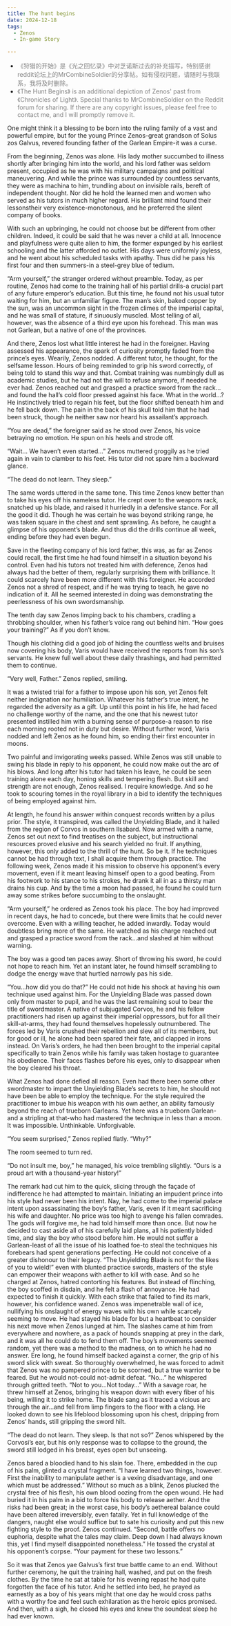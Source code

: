 ```yaml
---
title: The hunt begins
date: 2024-12-18
tags:
  - Zenos
  - In-game Story

---
```


* <span style="color: grey;">《狩猎的开始》是《光之回忆录》中对芝诺斯过去的补充描写，特别感谢reddit论坛上的MrCombineSoldier的分享帖。如有侵权问题，请随时与我联系，我将及时删除。</span>
* <span style="color: grey;">《The Hunt Begins》 is an additional depiction of Zenos' past from 《Chronicles of Light》. Special thanks to MrCombineSoldier on the Reddit forum for sharing. If there are any copyright issues, please feel free to contact me, and I will promptly remove it.</span>

One might think it a blessing to be born into the ruling family of a vast and powerful empire, but for the young Prince Zenos-great grandson of Solus zos Galvus, revered founding father of the Garlean Empire-it was a curse.


From the beginning, Zenos was alone. His lady mother succumbed to illness shortly after bringing him into the world, and his lord father was seldom present, occupied as he was with his military campaigns and political maneuvering. And while the prince was surrounded by countless servants, they were as machina to him, trundling about on invisible rails, bereft of independent thought. Nor did he hold the learned men and women who served as his tutors in much higher regard. His brilliant mind found their lessonstheir very existence-monotonous, and he preferred the silent company of books.


With such an upbringing, he could not choose but be different from other children. Indeed, it could be said that he was never a child at all. Innocence and playfulness were quite alien to him, the former expunged by his earliest schooling and the latter afforded no outlet. His days were uniformly joyless, and he went about his scheduled tasks with apathy. Thus did he pass his first four and then summers-in a steel-grey blue of tedium.


“Arm yourself,” the stranger ordered without preamble. Today, as per routine, Zenos had come to the training hall of his partial drills-a crucial part of any future emperor’s education. But this time, he found not his usual tutor waiting for him, but an unfamiliar figure. The man’s skin, baked copper by the sun, was an uncommon sight in the frozen climes of the imperial capital, and he was small of stature, if sinuously muscled. Most telling of all, however, was the absence of a third eye upon his forehead. This man was not Garlean, but a native of one of the provinces.


And there, Zenos lost what little interest he had in the foreigner. Having assessed his appearance, the spark of curiosity promptly faded from the prince’s eyes. Wearily, Zenos nodded. A different tutor, he thought, for the selfsame lesson. Hours of being reminded to grip his sword correctly, of being told to stand this way and that. Combat training was numbingly dull as academic studies, but he had not the will to refuse anymore, if needed he ever had. Zenos reached out and grasped a practice sword from the rack…and found the hall’s cold floor pressed against his face. What in the world…? He instinctively tried to regain his feet, but the floor shifted beneath him and he fell back down. The pain in the back of his skull told him that he had been struck, though he neither saw nor heard his assailant’s approach.


“You are dead,” the foreigner said as he stood over Zenos, his voice betraying no emotion. He spun on his heels and strode off.


“Wait… We haven’t even started…” Zenos muttered groggily as he tried again in vain to clamber to his feet. His tutor did not spare him a backward glance.


“The dead do not learn. They sleep.”


The same words uttered in the same tone. This time Zenos knew better than to take his eyes off his nameless tutor. He crept over to the weapons rack, snatched up his blade, and raised it hurriedly in a defensive stance. For all the good it did. Though he was certain he was beyond striking range, he was taken square in the chest and sent sprawling. As before, he caught a glimpse of his opponent’s blade. And thus did the drills continue all week, ending before they had even begun.


Save in the fleeting company of his lord father, this was, as far as Zenos could recall, the first time he had found himself in a situation beyond his control. Even had his tutors not treated him with deference, Zenos had always had the better of them, regularly surprising them with brilliance. It could scarcely have been more different with this foreigner. He accorded Zenos not a shred of respect, and if he was trying to teach, he gave no indication of it. All he seemed interested in doing was demonstrating the peerlessness of his own swordsmanship.


The tenth day saw Zenos limping back to his chambers, cradling a throbbing shoulder, when his father’s voice rang out behind him. “How goes your training?” As if you don’t know.


Though his clothing did a good job of hiding the countless welts and bruises now covering his body, Varis would have received the reports from his son’s servants. He knew full well about these daily thrashings, and had permitted them to continue.


“Very well, Father.” Zenos replied, smiling.


It was a twisted trial for a father to impose upon his son, yet Zenos felt neither indignation nor humiliation. Whatever his father’s true intent, he regarded the adversity as a gift. Up until this point in his life, he had faced no challenge worthy of the name, and the one that his newest tutor presented instilled him with a burning sense of purpose-a reason to rise each morning rooted not in duty but desire. Without further word, Varis nodded and left Zenos as he found him, so ending their first encounter in moons.


Two painful and invigorating weeks passed. While Zenos was still unable to swing his blade in reply to his opponent, he could now make out the arc of his blows. And long after his tutor had taken his leave, he could be seen training alone each day, honing skills and tempering flesh. But skill and strength are not enough, Zenos realised. I require knowledge. And so he took to scouring tomes in the royal library in a bid to identify the techniques of being employed against him.


At length, he found his answer within conquest records written by a pilus prior. The style, it transpired, was called the Unyielding Blade, and it hailed from the region of Corvos in southern Ilsabard. Now armed with a name, Zenos set out next to find treatises on the subject, but instructional resources proved elusive and his search yielded no fruit. If anything, however, this only added to the thrill of the hunt. So be it. If he techniques cannot be had through text, I shall acquire them through practice. The following week, Zenos made it his mission to observe his opponent’s every movement, even if it meant leaving himself open to a good beating. From his footwork to his stance to his strokes, he drank it all in as a thirsty man drains his cup. And by the time a moon had passed, he found he could turn away some strikes before succumbing to the onslaught.


“Arm yourself,” he ordered as Zenos took his place. The boy had improved in recent days, he had to concede, but there were limits that he could never overcome. Even with a willing teacher, he added inwardly. Today would doubtless bring more of the same. He watched as his charge reached out and grasped a practice sword from the rack…and slashed at him without warning.


The boy was a good ten paces away. Short of throwing his sword, he could not hope to reach him. Yet an instant later, he found himself scrambling to dodge the energy wave that hurtled narrowly pas his side.


“You...how did you do that?” He could not hide his shock at having his own technique used against him. For the Unyielding Blade was passed down only from master to pupil, and he was the last remaining soul to bear the title of swordmaster. A native of subjugated Corvos, he and his fellow practitioners had risen up against their imperial oppressors, but for all their skill-at-arms, they had found themselves hopelessly outnumbered. The forces led by Varis crushed their rebellion and slew all of its members, but for good or ill, he alone had been spared their fate, and clapped in irons instead. On Varis’s orders, he had then been brought to the imperial capital specifically to train Zenos while his family was taken hostage to guarantee his obedience. Their faces flashes before his eyes, only to disappear when the boy cleared his throat.


What Zenos had done defied all reason. Even had there been some other swordmaster to impart the Unyielding Blade’s secrets to him, he should not have been be able to employ the technique. For the style required the practitioner to imbue his weapon with his own aether, an ability famously beyond the reach of trueborn Garleans. Yet here was a trueborn Garlean-and a stripling at that-who had mastered the technique in less than a moon. It was impossible. Unthinkable. Unforgivable.


“You seem surprised,” Zenos replied flatly. “Why?”


The room seemed to turn red.


“Do not insult me, boy,” he managed, his voice trembling slightly. “Ours is a proud art with a thousand-year history!”


The remark had cut him to the quick, slicing through the façade of indifference he had attempted to maintain. Initiating an impudent prince into his style had never been his intent. Nay, he had come to the imperial palace intent upon assassinating the boy’s father, Varis, even if it meant sacrificing his wife and daughter. No price was too high to avenge his fallen comrades. The gods will forgive me, he had told himself more than once. But now he decided to cast aside all of his carefully laid plans, all his patiently bided time, and slay the boy who stood before him. He would not suffer a Garlean-least of all the issue of his loathed foe-to steal the techniques his forebears had spent generations perfecting. He could not conceive of a greater dishonour to their legacy. “The Unyielding Blade is not for the likes of you to wield!” even with blunted practice swords, masters of the style can empower their weapons with aether to kill with ease. And so he charged at Zenos, hatred contorting his features. But instead of flinching, the boy scoffed in disdain, and he felt a flash of annoyance. He had expected to finish it quickly. With each strike that failed to find its mark, however, his confidence waned. Zenos was impenetrable wall of ice, nullifying his onslaught of energy waves with his own while scarcely seeming to move. He had stayed his blade for but a heartbeat to consider his next move when Zenos lunged at him. The slashes came at him from everywhere and nowhere, as a pack of hounds snapping at prey in the dark, and it was all he could do to fend them off. The boy’s movements seemed random, yet there was a method to the madness, on to which he had no answer. Ere long, he found himself backed against a corner, the grip of his sword slick with sweat. So thoroughly overwhelmed, he was forced to admit that Zenos was no pampered prince to be scorned, but a true warrior to be feared. But he would not-could not-admit defeat. “No…” he whispered through gritted teeth. “Not to you…Not today…” With a savage roar, he threw himself at Zenos, bringing his weapon down with every fiber of his being, willing it to strike home. The blade sang as it traced a vicious arc through the air…and fell from limp fingers to the floor with a clang. He looked down to see his lifeblood blossoming upon his chest, dripping from Zenos’ hands, still gripping the sword hilt.


“The dead do not learn. They sleep. Is that not so?” Zenos whispered by the Corvosi’s ear, but his only response was to collapse to the ground, the sword still lodged in his breast, eyes open but unseeing.


Zenos bared a bloodied hand to his slain foe. There, embedded in the cup of his palm, glinted a crystal fragment. “I have learned two things, however. First the inability to manipulate aether is a vexing disadvantage, and one which must be addressed.” Without so much as a blink, Zenos plucked the crystal free of his flesh, his own blood oozing from the open wound. He had buried it in his palm in a bid to force his body to release aether. And the risks had been great; in the worst case, his body’s aethereal balance could have been altered irreversibly, even fatally. Yet in full knowledge of the dangers, naught else would suffice but to sate his curiosity and put this new fighting style to the proof. Zenos continued. “Second, battle offers no euphoria, despite what the tales may claim. Deep down I had always known this, yet I find myself disappointed nonetheless.” He tossed the crystal at his opponent’s corpse. “Your payment for these two lessons.”


So it was that Zenos yae Galvus’s first true battle came to an end. Without further ceremony, he quit the training hall, washed, and put on the fresh clothes. By the time he sat at table for his evening repast he had quite forgotten the face of his tutor. And he settled into bed, he prayed as earnestly as a boy of his years might that one day he would cross paths with a worthy foe and feel such exhilaration as the heroic epics promised. And then, with a sigh, he closed his eyes and knew the soundest sleep he had ever known.